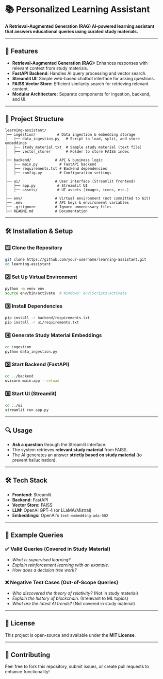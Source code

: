 # 📚 Personalized Learning Assistant

**A Retrieval-Augmented Generation (RAG) AI-powered learning assistant that answers educational queries using curated study materials.**

---

## 🚀 Features
- **Retrieval-Augmented Generation (RAG):** Enhances responses with relevant context from study materials.
- **FastAPI Backend:** Handles AI query processing and vector search.
- **Streamlit UI:** Simple web-based chatbot interface for asking questions.
- **FAISS Vector Store:** Efficient similarity search for retrieving relevant content.
- **Modular Architecture:** Separate components for ingestion, backend, and UI.

---

## 📂 Project Structure
```
learning-assistant/
│── ingestion/          # Data ingestion & embedding storage
│   ├── data_ingestion.py   # Script to load, split, and store embeddings
│   ├── study_material.txt  # Sample study material (text file)
│   ├── vector_store/       # Folder to store FAISS index
│
│── backend/           # API & business logic
│   ├── main.py          # FastAPI backend
│   ├── requirements.txt # Backend dependencies
│   ├── config.py        # Configuration settings
│
│── ui/                # User interface (Streamlit frontend)
│   ├── app.py          # Streamlit UI
│   ├── assets/         # UI assets (images, icons, etc.)
│
│── env/               # Virtual environment (not committed to Git)
│── .env               # API keys & environment variables
│── .gitignore         # Ignore unnecessary files
│── README.md          # Documentation
```

---

## 🛠️ Installation & Setup
### **1️⃣ Clone the Repository**
```bash
git clone https://github.com/your-username/learning-assistant.git
cd learning-assistant
```

### **2️⃣ Set Up Virtual Environment**
```bash
python -m venv env
source env/bin/activate  # Windows: env\Scripts\activate
```

### **3️⃣ Install Dependencies**
```bash
pip install -r backend/requirements.txt
pip install -r ui/requirements.txt
```

### **4️⃣ Generate Study Material Embeddings**
```bash
cd ingestion
python data_ingestion.py
```

### **5️⃣ Start Backend (FastAPI)**
```bash
cd ../backend
uvicorn main:app --reload
```

### **6️⃣ Start UI (Streamlit)**
```bash
cd ../ui
streamlit run app.py
```

---

## 🔍 Usage
- **Ask a question** through the Streamlit interface.
- The system retrieves **relevant study material** from FAISS.
- The AI generates an answer **strictly based on study material** (to prevent hallucination).

---

## 🛠 Tech Stack
- **Frontend:** Streamlit
- **Backend:** FastAPI
- **Vector Store:** FAISS
- **LLM:** OpenAI GPT-4 (or LLaMA/Mistral)
- **Embeddings:** OpenAI's `text-embedding-ada-002`

---

## 📌 Example Queries
### ✅ **Valid Queries (Covered in Study Material)**
- *What is supervised learning?*
- *Explain reinforcement learning with an example.*
- *How does a decision tree work?*

### ❌ **Negative Test Cases (Out-of-Scope Queries)**
- *Who discovered the theory of relativity?* (Not in study material)
- *Explain the history of blockchain.* (Irrelevant to ML topics)
- *What are the latest AI trends?* (Not covered in study material)

---

## 📜 License
This project is open-source and available under the **MIT License**.

---

## 🤝 Contributing
Feel free to fork this repository, submit issues, or create pull requests to enhance functionality!